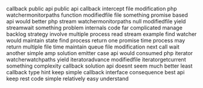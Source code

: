 callback public api public api callback intercept file modification php watchermonitorpaths function modifiedfile file something promise based api would better php stream watchermonitorpaths null modifiedfile yield streamwait something problem internals code far complicated manage backlog strategy involve multiple process read stream example find watcher would maintain state find process return one promise time process may return multiple file time maintain queue file modification next call wait another simple amp solution emitter case api would consumed php iterator watcherwatchpaths yield iteratoradvance modifiedfile iteratorgetcurrent something complexity callback solution api doesnt seem much better least callback type hint keep simple callback interface consequence best api keep rest code simple relatively easy understand